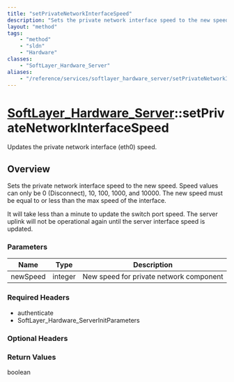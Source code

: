 ```yaml
---
title: "setPrivateNetworkInterfaceSpeed"
description: "Sets the private network interface speed to the new speed. Speed values can only be 0 (Disconnect), 10, 100, 1000, and 1... "
layout: "method"
tags:
    - "method"
    - "sldn"
    - "Hardware"
classes:
    - "SoftLayer_Hardware_Server"
aliases:
    - "/reference/services/softlayer_hardware_server/setPrivateNetworkInterfaceSpeed"
---
```

# [SoftLayer_Hardware_Server](/reference/services/SoftLayer_Hardware_Server)::setPrivateNetworkInterfaceSpeed

Updates the private network interface (eth0) speed.


## Overview 
Sets the private network interface speed to the new speed. Speed values can only be 0 (Disconnect), 10, 100, 1000, and 10000. The new speed must be equal to or less than the max speed of the interface. 

It will take less than a minute to update the switch port speed. The server uplink will not be operational again until the server interface speed is updated. 

### Parameters 
|Name | Type | Description |
| --- | --- | --- |
|newSpeed| integer| New speed for private network component|


### Required Headers
* authenticate
* SoftLayer_Hardware_ServerInitParameters

### Optional Headers

### Return Values
boolean

